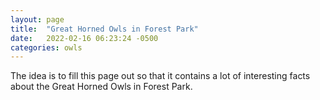 ```yaml
---
layout: page
title:  "Great Horned Owls in Forest Park"
date:   2022-02-16 06:23:24 -0500
categories: owls 
---
```


The idea is to fill this page out so that it contains a lot of interesting facts about the Great Horned Owls in Forest Park.

